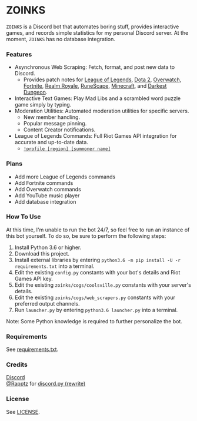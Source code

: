 # ZOINKS
`ZOINKS` is a Discord bot that automates boring stuff, provides interactive games, and records simple statistics for my personal Discord server. At the moment, `ZOINKS` has no database integration.

### Features
- Asynchronous Web Scraping: Fetch, format, and post new data to Discord.
  - Provides patch notes for [League of Legends](https://i.imgur.com/Nsx2Mpc.png), [Dota 2](https://i.imgur.com/DXTNMZx.png), [Overwatch](https://i.imgur.com/KT5aGzc.png), [Fortnite](https://i.imgur.com/W8YztK0.png), [Realm Royale](https://i.imgur.com/uJ82M1z.png), [RuneScape](https://i.imgur.com/9Z97C9O.png), [Minecraft](https://i.imgur.com/fEp0pFD.png), and [Darkest Dungeon](https://i.imgur.com/Qt9mjzh.png).
- Interactive Text Games: Play Mad Libs and a scrambled word puzzle game simply by typing.
- Moderation Utilities: Automated moderation utilities for specific servers.
  - New member handling.
  - Popular message pinning.
  - Content Creator notifications.
- League of Legends Commands: Full Riot Games API integration for accurate and up-to-date data.
  - [`!profile [region] [summoner name]`](https://i.imgur.com/7EgwC2k.png)

### Plans
- Add more League of Legends commands
- Add Fortnite commands
- Add Overwatch commands
- Add YouTube music player
- Add database integration

### How To Use
At this time, I'm unable to run the bot 24/7, so feel free to run an instance of this bot yourself. To do so, be sure to perform the following steps:
1. Install Python 3.6 or higher.
2. Download this project.
3. Install external libraries by entering `python3.6 -m pip install -U -r requirements.txt` into a terminal.
4. Edit the existing `config.py` constants with your bot's details and Riot Games API key.
5. Edit the existing `zoinks/cogs/coolsville.py` constants with your server's details.
6. Edit the existing `zoinks/cogs/web_scrapers.py` constants with your preferred output channels.
7. Run `launcher.py` by entering `python3.6 launcher.py` into a terminal.

Note: Some Python knowledge is required to further personalize the bot.

### Requirements
See [requirements.txt](https://github.com/geoffhouy/zoinks/blob/master/requirements.txt).

### Credits
[Discord](https://discordapp.com/)  
[@Rapptz](https://github.com/Rapptz) for [discord.py (rewrite)](https://github.com/Rapptz/discord.py/tree/rewrite)

### License
See [LICENSE](https://github.com/geoffhouy/vexillarius/blob/master/LICENSE).
